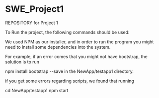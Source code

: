 # SWE_Project1

REPOSITORY for Project 1

To Run the project, the following commands should be used:

We used NPM as our installer, and in order to run the program you might need to install some dependencies into the system.

For example, if an error comes that you might not have bootstrap, the solution is to run 

npm install bootstrap --save in the NewApp/testapp1 directory.

if you get some errors regarding scripts, we found that running



cd NewApp/testapp1
npm start
